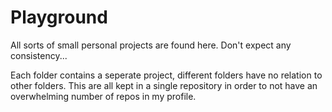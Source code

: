 # Playground
All sorts of small personal projects are found here. Don't expect any consistency...

Each folder contains a seperate project, different folders have no relation to other folders. This are all kept in a single repository in order to not have an overwhelming number of repos in my profile.
